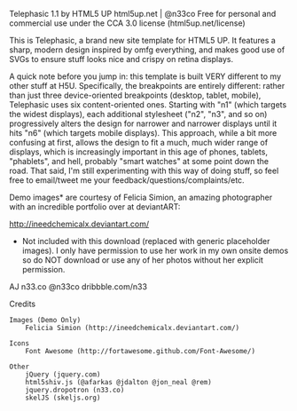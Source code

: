 Telephasic 1.1 by HTML5 UP
html5up.net | @n33co
Free for personal and commercial use under the CCA 3.0 license (html5up.net/license)


This is Telephasic, a brand new site template for HTML5 UP. It features a sharp, modern
design inspired by omfg everything, and makes good use of SVGs to ensure stuff looks
nice and crispy on retina displays.

A quick note before you jump in: this template is built VERY different to my other stuff
at H5U. Specifically, the breakpoints are entirely different: rather than just three
device-oriented breakpoints (desktop, tablet, mobile), Telephasic uses six content-oriented
ones. Starting with "n1" (which targets the widest displays), each additional stylesheet
("n2", "n3", and so on) progressively alters the design for narrower and narrower displays
until it hits "n6" (which targets mobile displays). This approach, while a bit more
confusing at first, allows the design to fit a much, much wider range of displays, which is
increasingly important in this age of phones, tablets, "phablets", and hell, probably
"smart watches" at some point down the road. That said, I'm still experimenting with this way
of doing stuff, so feel free to email/tweet me your feedback/questions/complaints/etc.
	
Demo images* are courtesy of Felicia Simion, an amazing photographer with an
incredible portfolio over at deviantART:

http://ineedchemicalx.deviantart.com/

* Not included with this download (replaced with generic placeholder images).
I only have permission to use her work in my own onsite demos so do NOT download
or use any of her photos without her explicit permission.


AJ
n33.co @n33co dribbble.com/n33


Credits

	Images (Demo Only)
		Felicia Simion (http://ineedchemicalx.deviantart.com/)
		
	Icons
		Font Awesome (http://fortawesome.github.com/Font-Awesome/)

	Other
		jQuery (jquery.com)
		html5shiv.js (@afarkas @jdalton @jon_neal @rem)
		jquery.dropotron (n33.co)
		skelJS (skeljs.org)